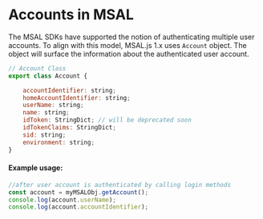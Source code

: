 # Accounts in MSAL

The MSAL SDKs have supported the notion of authenticating multiple user accounts. To align with this model, MSAL.js 1.x uses `Account` object. The object will surface the information about the authenticated user account.

```javascript
// Account Class
export class Account {

    accountIdentifier: string;
    homeAccountIdentifier: string;
    userName: string;
    name: string;
    idToken: StringDict; // will be deprecated soon
    idTokenClaims: StringDict;
    sid: string;
    environment: string;
}
```

#### Example usage:

```javascript
//after user account is authenticated by calling login methods
const account = myMSALObj.getAccount();
console.log(account.userName);
console.log(account.accountIdentifier);    
```
